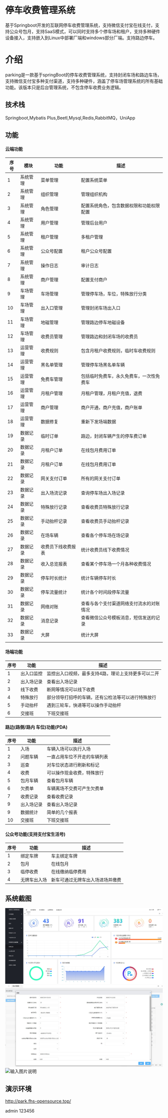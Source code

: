 # 停车收费管理系统

基于Springboot开发的互联网停车收费管理系统，支持微信支付宝在线支付，支持公众号包月，支持SaaS模式，可以同时支持多个停车场和租户，支持多种硬件设备接入，支持嵌入到Linux中部署厂端和windows部分厂端。支持路边停车。

# 介绍

parking是一款基于springBoot的停车收费管理系统，支持封闭车场和路边车场，支持微信支付宝多种支付渠道，支持多种硬件，涵盖了停车场管理系统的所有基础功能。该版本只是后台管理系统，不包含停车收费业务逻辑。

## 技术栈

Springboot,Mybatis Plus,Beetl,Mysql,Redis,RabbitMQ，UniApp

## 功能
#### 云端功能
|  序号 | 模块   | 功能  | 描述   |
| ------------ | ------------ | ------------ | ------------ |
|  1 |  系统管理 | 菜单管理  | 配置系统菜单  |
| 2  |  系统管理 | 组织管理 | 管理组织机构  |
| 3  |  系统管理 | 角色管理 | 配置系统角色，包含数据权限和功能权限配置  |
| 4  |  系统管理 | 用户管理 | 管理后台用户  |
| 5  |  系统管理 | 租户管理 | 多租户管理  |
| 6  |  系统管理 | 公众号配置 | 租户公众号配置  |
| 7  |  系统管理 | 操作日志 | 审计日志  |
| 8  |  系统管理 | 商户管理 | 配置支付商户  |
| 9  |  车场管理 | 车场管理 |  管理停车场，车位，特殊放行分类 |
| 10  |  车场管理 | 出入口管理 | 管理封闭车场出入口 |
| 11  |  车场管理 | 地磁管理 | 管理路边停车地磁设备  |
| 12  |  车场管理 | 收费员管理 | 管理路边和封闭车场的收费员  |
| 13  |  运营管理 | 收费规则 | 包含月租户收费规则，临时车收费规则  |
| 14  |  运营管理 | 黑名单管理 | 管理停车场黑名单车辆  |
| 15  |  运营管理 | 免费车管理 | 包括临时免费车，永久免费车，一次性免费车  |
| 16  |  运营管理 | 月租户管理 | 月租户管理，月租户充值，退费  |
| 17  |  运营管理 | 商户管理 | 商户开通，商户充值，商户账单  |
| 18  |  运营管理 | 数据修复 | 重新下发场端数据  |
| 19  |  数据记录 | 临时订单 | 路边，封闭车辆产生的停车费订单  |
| 20  |  数据记录 | 月租户订单 | 在线包月费用订单  |
| 21  |  数据记录 | 月租户订单 | 在线包月费用订单  |
| 22  |  数据记录 | 网关支付订单 | 所有的网关支付订单  |
| 23  |  数据记录 | 出入场流记录 | 查询停车场出入场记录  |
| 24  |  数据记录 | 特殊放行记录 | 查看收费员特殊放行记录  |
| 25  |  数据记录 | 手动抬杆记录 | 查看收费员手动抬杆记录  |
| 26  |  数据记录 | 在场车辆 | 查看各个停车场在场记录  |
| 27  |  数据记录 | 收费员下线收费报表 | 统计收费员线下收费情况  |
| 28  |  数据记录 | 收入总览报表 |  查看某个停车场一个月各种收费情况 |
| 29  |  数据记录 | 停车时长统计 | 统计车辆停车时长  |
| 30  |  数据记录 | 停车流量统计 | 统计各个时间段停车流量  |
| 31  |  数据记录 | 网络对账 | 查看与各个支付渠道网络支付流水的对账情况  |
| 32  |  数据记录 | 消息记录 | 查看微信公众号模板消息，短信发送的记录  |
| 33  |  数据记录 | 大屏 | 统计大屏  |

#### 场端功能
|  序号 |  功能  | 描述   |
| ------------ |  ------------ | ------------ |
|  1 |  出入口监控 | 监控出入口视频，最多支持4路，理论上支持更多可以二开  |
|  2 |  出入场记录 | 查看出入场记录  |
|  3 |  线下收费 | 断网等情况可以线下收费  |
|  4 |  特殊放行 | 部分领导打招呼的车辆，还有公检法等可以进行特殊放行  |
|  5 |  手动抬杆 | 遇到三轮车，快递等可以操作手动抬杆  |
|  6 |  交接班 | 下班交接班  |

#### 路边(路侧/路内 车位)功能(PDA)

|  序号 |  功能  | 描述   |
| ------------ |  ------------ | ------------ |
|  1 |  入场 | 车辆入场可以执行入场  |
|  2 |  问题车辆 | 一直占用车位不开走的车辆列表  |
|  3 |  巡查 | 对车位状态进行刷新和标记  |
|  4 |  收费 | 可以操作现金收费，特殊放行  |
|  5 |  包月车辆 | 查看包月车辆  |
|  6 |  欠费单 | 车辆离场不交费可产生欠费单  |
|  7 |  收费记录 | 查看收费记录  |
|  9 |  出入场记录 | 查看出入场记录  |
|  9 |  数据统计 | 简单的几个报表  |
|  10 |  交接班 | 下班交接班  |

#### 公众号功能(支持支付宝生活号)

|  序号 |  功能  | 描述   |
| ------------ |  ------------ | ------------ |
|  1 |  绑定车牌 | 车主绑定车牌  |
|  2 |  包月 | 在线包月  |
|  3 |  临停收费 | 在线缴纳临停费用  |
|  4 |  无牌车出入场 | 新车可通过无牌车出入场进场并缴费  |



## 系统截图
![输入图片说明](img/imagesindex.jpg)
![输入图片说明](img/imagesparking.jpg)
![输入图片说明](img/orders.jpg)

## 演示环境

http://park.fhs-opensource.top/  

admin  123456






